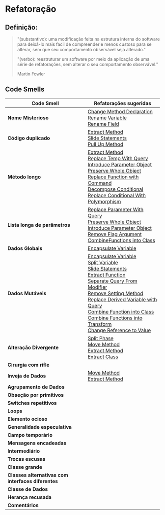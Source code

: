 # Refatoração

## Definição:
>  "(substantivo): uma modificação feita na estrutura interna do software para deixá-lo mais facil de compreender e menos custoso para se alterar, sem que seu comportamento observável seja alterado."
> 
> "(verbo): reestruturar um software por meio da aplicação de uma série de refatorações, sem alterar o seu comportamento observável."
>  
> Martin Fowler

## Code Smells

| Code Smell | Refatorações sugeridas|
|------------|-----------------------|
| **Nome Misterioso** |[Change Method Declaration](https://refactoring.com/catalog/changeFunctionDeclaration.html)<br>[Rename Variable](https://refactoring.com/catalog/renameVariable.html)<br>[Rename Field](https://refactoring.com/catalog/renameField.html)  |
| **Código duplicado** | [Extract Method](https://refactoring.com/catalog/extractFunction.html)<br>[Slide Statements](https://refactoring.com/catalog/slideStatements.html)<br>[Pull Up Method](https://refactoring.com/catalog/pullUpMethod.html) |
| **Método longo** | [Extract Method](https://refactoring.com/catalog/extractFunction.html)<br>[Replace Temp With Query](https://refactoring.com/catalog/replaceTempWithQuery.html)<br>[Introduce Parameter Object](https://refactoring.com/catalog/introduceParameterObject.html)<br>[Preserve Whole Object](https://refactoring.com/catalog/preserveWholeObject.html)<br>[Replace Function with Command](https://refactoring.com/catalog/replaceFunctionWithCommand.html)<br>[Decompose Conditional](https://refactoring.com/catalog/decomposeConditional.html)<br>[Replace Conditional With Polymorphism](https://refactoring.com/catalog/replaceConditionalWithPolymorphism.html)|
|**Lista longa de parâmetros** |[Replace Parameter With Query](https://refactoring.com/catalog/replaceParameterWithQuery.html)<br> [Preserve Whole Object](https://refactoring.com/catalog/preserveWholeObject.html)<br>[Introduce Parameter Object](https://refactoring.com/catalog/introduceParameterObject.html)<br>[Remove Flag Argument](https://refactoring.com/catalog/removeFlagArgument.html)<br>[CombineFunctions into Class](https://refactoring.com/catalog/combineFunctionsIntoClass.html)|
| **Dados Globais** |[Encapsulate Variable](https://refactoring.com/catalog/encapsulateVariable.html)<br> |
| **Dados Mutáveis** | [Encapsulate Variable](https://refactoring.com/catalog/encapsulateVariable.html)<br>[Split Variable](https://refactoring.com/catalog/splitVariable.html)<br>[Slide Statements](https://refactoring.com/catalog/slideStatements.html)<br>[Extract Function](https://refactoring.com/catalog/extractFunction.html)<br>[Separate Query From Modifier](https://refactoring.com/catalog/separateQueryFromModifier.html)<br>[Remove Setting Method](https://refactoring.com/catalog/removeSettingMethod.html)<br>[Replace Derived Variable with Query](https://refactoring.com/catalog/replaceDerivedVariableWithQuery.html)<br>[Combine Function into Class](https://refactoring.com/catalog/combineFunctionsIntoClass.html)<br>[Combine Functions into Transform](https://refactoring.com/catalog/combineFunctionsIntoTransform.html)<br>[Change Reference to Value](https://refactoring.com/catalog/changeReferenceToValue.html)|
| **Alteração Divergente** |[Split Phase](https://refactoring.com/catalog/splitPhase.html)<br>[Move Method](https://refactoring.com/catalog/moveFunction.html)<br>[Extract Method](https://refactoring.com/catalog/extractFunction.html)<br>[Extract Class](https://refactoring.com/catalog/extractClass.html) |
| **Cirurgia com rifle** | |
| **Inveja de Dados** |[Move Method](https://refactoring.com/catalog/moveFunction.html)<br> [Extract Method](https://refactoring.com/catalog/extractFunction.html)<br>|
| **Agrupamento de Dados** | |
| **Obseção por primitivos** | |
| **Switches repetitivos** | |
| **Loops** | |
| **Elemento ocioso** | |
| **Generalidade especulativa** | |
| **Campo temporário** | |
| **Mensagens encadeadas** | |
| **Intermediário** | |
| **Trocas escusas** | |
| **Classe grande** | |
| **Classes alternativas com interfaces diferentes** | |
| **Classe de Dados** | |
| **Herança recusada** | |
| **Comentários**  | |